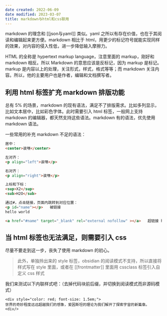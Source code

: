 ```yaml
---
date created: 2022-06-09
date modified: 2023-03-07
title: markdown与html和css联用
---
```


markdown 的理念和 [[json与yaml]] 类似。yaml 之所以有存在价值，也在于其阅读和编辑起来更方便。markdown 相比于 html，用更少的标记符号就能实现同样的效果，对内容的侵入性低，进一步降低输入摩擦力。

HTML 的全称是 hypertext markup language，注意里面的 markup，刚好和 markdown 相反。所以 Markdown 的意思应该是反标记，因为 markup 是标记。markup 是内容以上的处理，关注形式，样式，格式等等；而 markdown 关注内容。所以，他的主要用户也是作者，编辑和文档撰写者。

## 利用 html 标签扩充 markdown 排版功能

总有 5% 的场景，markdown 的现有语法，满足不了排版需求。比如多列显示，比如文本居中，比如彩色字体。此时需要引入 html 标签，一般网上支持 markdown 的编辑器，都天然支持这些语法。markdown 有的语法，优先使用 markdown 语法。

一些常用的补充 markdown 不足的语法：

```html
居中：
<center>诶嘿</center>

左对齐：
<p align="left">诶嘿</p>

右对齐：
<p align="right">诶嘿</p>

上标和下标：
<sup>X2</sup>
<sub>H2O</sub>

通过#，点击链接，页面内跳转到对应位置：
<p id="name"></p>	被链接	
hello world

<a href="#name" target="_blank" rel="external nofollow" ></a>	超链接	hello world
```

## 当 html 标签也无法满足，则需要引入 css

尽量不要走到这一步，丧失了使用 markdown 的初心。

> 此外，单独拎出来的 style 标签，obsidian 的阅读模式不支持，所以直接将样式写在 style 里面，或者在 [[frontmatter]] 里面用 cssclass 标签引入自定义 css 样式

我们来测试以下内联样式吧：（去掉代码块前后缀，并切换到阅读模式而非源码模式）

```
<div style="color: red; font-size: 1.5em;">
世界的奇妙程度远远超越我们的想象，爱因斯坦的理论为我们解开了探索宇宙的新篇章。
<div/>
```
